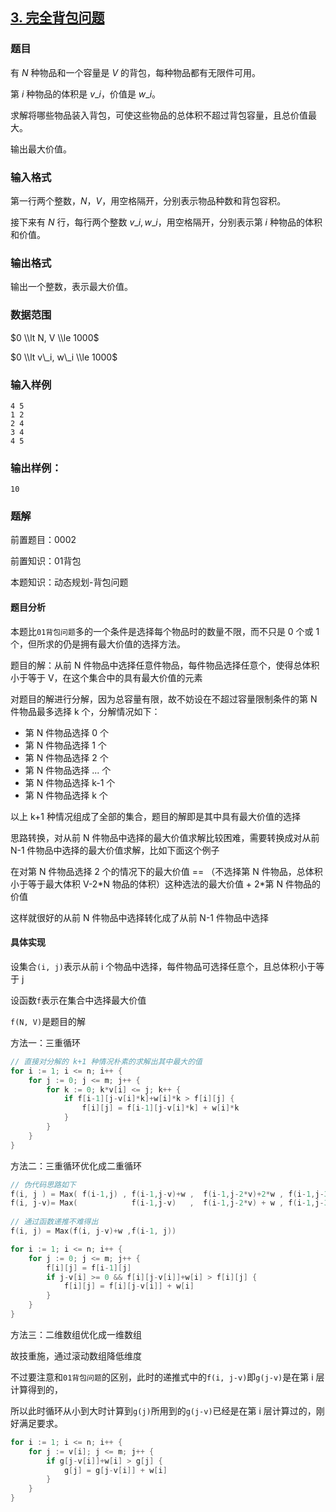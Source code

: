 ## [3\. 完全背包问题](https://www.acwing.com/problem/content/3/)

### 题目

有 $N$ 种物品和一个容量是 $V$ 的背包，每种物品都有无限件可用。

第 $i$ 种物品的体积是 $v\_i$，价值是 $w\_i$。

求解将哪些物品装入背包，可使这些物品的总体积不超过背包容量，且总价值最大。

输出最大价值。

### 输入格式

第一行两个整数，$N，V$，用空格隔开，分别表示物品种数和背包容积。

接下来有 $N$ 行，每行两个整数 $v\_i, w\_i$，用空格隔开，分别表示第 $i$ 种物品的体积和价值。

### 输出格式

输出一个整数，表示最大价值。

### 数据范围

$0 \\lt N, V \\le 1000$

$0 \\lt v\_i, w\_i \\le 1000$

### 输入样例

```
4 5
1 2
2 4
3 4
4 5
```

### 输出样例：

```
10
```

### 题解

前置题目：0002

前置知识：01背包

本题知识：动态规划-背包问题

#### 题目分析

本题比`01背包问题`多的一个条件是选择每个物品时的数量不限，而不只是 0 个或 1 个，但所求的仍是拥有最大价值的选择方法。

题目的解：从前 N 件物品中选择任意件物品，每件物品选择任意个，使得总体积小于等于 V，在这个集合中的具有最大价值的元素

对题目的解进行分解，因为总容量有限，故不妨设在不超过容量限制条件的第 N 件物品最多选择 k 个，分解情况如下：

* 第 N 件物品选择 0 个
* 第 N 件物品选择 1 个
* 第 N 件物品选择 2 个
* 第 N 件物品选择 ... 个
* 第 N 件物品选择 k-1 个
* 第 N 件物品选择 k 个

以上 k+1 种情况组成了全部的集合，题目的解即是其中具有最大价值的选择

思路转换，对从前 N 件物品中选择的最大价值求解比较困难，需要转换成对从前 N-1 件物品中选择的最大价值求解，比如下面这个例子

在对第 N 件物品选择 2 个的情况下的最大价值 == （不选择第 N 件物品，总体积小于等于最大体积 V-2\*N 物品的体积）这种选法的最大价值 + 2\*第 N 件物品的价值

这样就很好的从前 N 件物品中选择转化成了从前 N-1 件物品中选择

#### 具体实现

设集合`(i, j)`表示从前 i 个物品中选择，每件物品可选择任意个，且总体积小于等于 j

设函数`f`表示在集合中选择最大价值

`f(N, V)`是题目的解

方法一：三重循环

```go
// 直接对分解的 k+1 种情况朴素的求解出其中最大的值
for i := 1; i <= n; i++ {
    for j := 0; j <= m; j++ {
        for k := 0; k*v[i] <= j; k++ {
            if f[i-1][j-v[i]*k]+w[i]*k > f[i][j] {
                f[i][j] = f[i-1][j-v[i]*k] + w[i]*k
            }
        }
    }
}
```

方法二：三重循环优化成二重循环

```c
// 伪代码思路如下
f(i, j ) = Max( f(i-1,j) , f(i-1,j-v)+w ,  f(i-1,j-2*v)+2*w , f(i-1,j-3*v)+3*w , .....)
f(i, j-v)= Max(            f(i-1,j-v)   ,  f(i-1,j-2*v) + w , f(i-1,j-3*v)+2*w , .....)
    
// 通过函数递推不难得出
f(i, j) = Max(f(i, j-v)+w ,f(i-1, j))
```

```go
for i := 1; i <= n; i++ {
    for j := 0; j <= m; j++ {
        f[i][j] = f[i-1][j]
        if j-v[i] >= 0 && f[i][j-v[i]]+w[i] > f[i][j] {
            f[i][j] = f[i][j-v[i]] + w[i]
        }
    }
}
```

方法三：二维数组优化成一维数组

故技重施，通过滚动数组降低维度

不过要注意和`01背包问题`的区别，此时的递推式中的`f(i, j-v)`即`g(j-v)`是在第 i 层计算得到的，

所以此时循环从小到大时计算到`g(j)`所用到的`g(j-v)`已经是在第 i 层计算过的，刚好满足要求。

```go
for i := 1; i <= n; i++ {
    for j := v[i]; j <= m; j++ {
        if g[j-v[i]]+w[i] > g[j] {
            g[j] = g[j-v[i]] + w[i]
        }
    }
}
```

